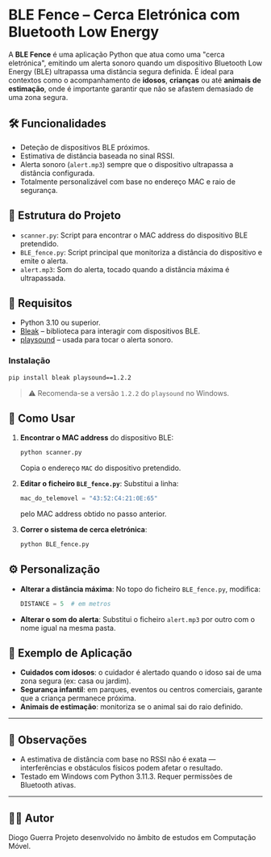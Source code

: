 # BLE Fence – Cerca Eletrónica com Bluetooth Low Energy

A **BLE Fence** é uma aplicação Python que atua como uma "cerca eletrónica", emitindo um alerta sonoro quando um dispositivo Bluetooth Low Energy (BLE) ultrapassa uma distância segura definida. É ideal para contextos como o acompanhamento de **idosos**, **crianças** ou até **animais de estimação**, onde é importante garantir que não se afastem demasiado de uma zona segura.

## 🛠️ Funcionalidades

- Deteção de dispositivos BLE próximos.
- Estimativa de distância baseada no sinal RSSI.
- Alerta sonoro (`alert.mp3`) sempre que o dispositivo ultrapassa a distância configurada.
- Totalmente personalizável com base no endereço MAC e raio de segurança.

## 📁 Estrutura do Projeto

- `scanner.py`: Script para encontrar o MAC address do dispositivo BLE pretendido.
- `BLE_fence.py`: Script principal que monitoriza a distância do dispositivo e emite o alerta.
- `alert.mp3`: Som do alerta, tocado quando a distância máxima é ultrapassada.

## 🧪 Requisitos

- Python 3.10 ou superior.
- [Bleak](https://pypi.org/project/bleak/) – biblioteca para interagir com dispositivos BLE.
- [playsound](https://pypi.org/project/playsound/) – usada para tocar o alerta sonoro.

### Instalação

```bash
pip install bleak playsound==1.2.2
```

> ⚠️ Recomenda-se a versão `1.2.2` do `playsound` no Windows.

## 🚀 Como Usar

1. **Encontrar o MAC address** do dispositivo BLE:

   ```bash
   python scanner.py
   ```

   Copia o endereço `MAC` do dispositivo pretendido.

2. **Editar o ficheiro `BLE_fence.py`**:
   Substitui a linha:

   ```python
   mac_do_telemovel = "43:52:C4:21:0E:65"
   ```

   pelo MAC address obtido no passo anterior.

3. **Correr o sistema de cerca eletrónica**:
   ```bash
   python BLE_fence.py
   ```

## ⚙️ Personalização

- **Alterar a distância máxima**:
  No topo do ficheiro `BLE_fence.py`, modifica:

  ```python
  DISTANCE = 5  # em metros
  ```

- **Alterar o som do alerta**:
  Substitui o ficheiro `alert.mp3` por outro com o nome igual na mesma pasta.

## 🧠 Exemplo de Aplicação

- **Cuidados com idosos**: o cuidador é alertado quando o idoso sai de uma zona segura (ex: casa ou jardim).
- **Segurança infantil**: em parques, eventos ou centros comerciais, garante que a criança permanece próxima.
- **Animais de estimação**: monitoriza se o animal sai do raio definido.

---

## 📌 Observações

- A estimativa de distância com base no RSSI não é exata — interferências e obstáculos físicos podem afetar o resultado.
- Testado em Windows com Python 3.11.3. Requer permissões de Bluetooth ativas.

---

## 🧑‍💻 Autor

Diogo Guerra
Projeto desenvolvido no âmbito de estudos em Computação Móvel.
